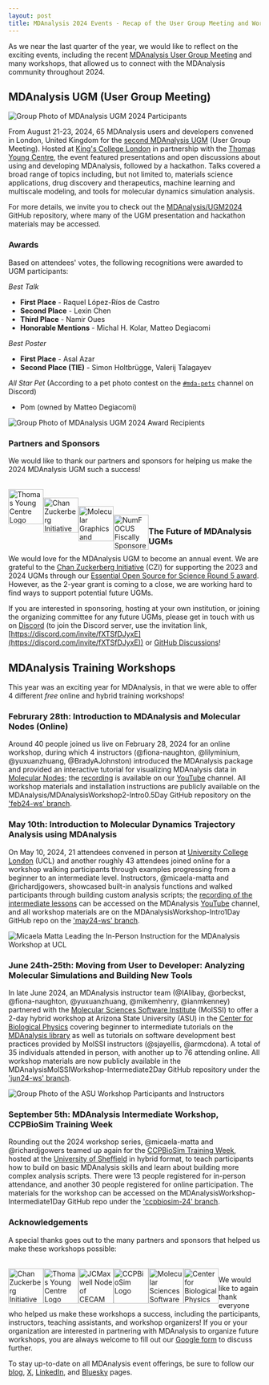 ```yaml
---
layout: post
title: MDAnalysis 2024 Events - Recap of the User Group Meeting and Workshops
---
```


As we near the last quarter of the year, we would like to reflect on the exciting events, including the recent [MDAnalysis User Group Meeting](https://www.mdanalysis.org/pages/ugm2024/) and many workshops, that allowed us to connect with the MDAnalysis community throughout 2024. 

## MDAnalysis UGM (User Group Meeting)

![Group Photo of MDAnalysis UGM 2024 Participants](/public/images/UGM2024_Group_Photo.jpg)

From August 21-23, 2024, 65 MDAnalysis users and developers convened in London, United Kingdom for the [second MDAnalysis UGM](https://www.mdanalysis.org/pages/ugm2024/) (User Group Meeting). Hosted at [King's College London](https://www.kcl.ac.uk/) in partnership with the [Thomas Young Centre](https://thomasyoungcentre.org/), the event featured presentations and open discussions about using and developing MDAnalysis, followed by a hackathon. Talks covered a broad range of topics including, but not limited to, materials science applications, drug discovery and therapeutics, machine learning and multiscale modeling, and tools for molecular dynamics simulation analysis. 

For more details, we invite you to check out the [MDAnalysis/UGM2024](https://github.com/MDAnalysis/UGM2024/tree/main) GitHub repository, where many of the UGM presentation and hackathon materials may be accessed.

### Awards
Based on attendees' votes, the following recognitions were awarded to UGM participants:

*Best Talk*
* **First Place** - Raquel López-Ríos de Castro
* **Second Place** - Lexin Chen
* **Third Place** - Namir Oues
* **Honorable Mentions** - Michal H. Kolar, Matteo Degiacomi

*Best Poster*
* **First Place** - Asal Azar
* **Second Place (TIE)** - Simon Holtbrügge, Valerij Talagayev

*All Star Pet* (According to a pet photo contest on the [`#mda-pets`](https://discord.com/channels/807348386012987462/1156570811247898706) channel on Discord)
* Pom (owned by Matteo Degiacomi)

![Group Photo of MDAnalysis UGM 2024 Award Recipients](/public/images/UGM2024_Awards_Photo.jpg)

### Partners and Sponsors
We would like to thank our partners and sponsors for helping us make the 2024 MDAnalysis UGM such a success!

<br>
<a hhef="https://thomasyoungcentre.org/">
<img
src="/public/images/TYC_Logo.png"
title="Thomas Young Centre Logo" alt="Thomas Young Centre Logo"
style="float: left; height: 5em; " />
<a/>

<br>
<a href="https://chanzuckerberg.com/">
<img
src="/public/images/CZI_Logo.jpg"
title="Chan Zuckerberg Initiative Logo" alt="Chan Zuckerberg Initiative Logo"
style="float: left; height: 5em; " />  
<a/> 

<br>
<a href="https://mgms.org/">
<img
src="/public/images/MGMS_Logo.jpeg"
title="Molecular Graphics and Modelling Society Logo" alt="Molecular Graphics and Modelling Society Logo"
style="float: left; height: 5em; " />
<a/>

<br>
<a href="{{site.numfocus.sponsored_project}}">
<img
src="/public/images/numfocus-sponsored.png"
title="NumFOCUS Fiscally Sponsored Project Logo" alt="NumFOCUS Fiscally Sponsored Project Logo"
style="float: left; height: 5em; " />
</a>

### The Future of MDAnalysis UGMs

We would love for the MDAnalysis UGM to become an annual event. We are grateful to the [Chan Zuckerberg Initiative](https://chanzuckerberg.com/) (CZI) for supporting the 2023 and 2024 UGMs through our [Essential Open Source for Science Round 5 award](https://chanzuckerberg.com/eoss/proposals/mdanalysis-outreach-and-project-manager/). However, as the 2-year grant is coming to a close, we are working hard to find ways to support potential future UGMs.

If you are interested in sponsoring, hosting at your own institution, or joining the organizing committee for any future UGMs, please get in touch with us on [Discord](https://discord.com/channels/807348386012987462/) (to join the Discord server, use the invitation link, [https://discord.com/invite/fXTSfDJyxE](https://discord.com/invite/fXTSfDJyxE)) or [GitHub Discussions](https://github.com/MDAnalysis/mdanalysis/discussions)!

## MDAnalysis Training Workshops

This year was an exciting year for MDAnalysis, in that we were able to offer 4 different *free* online and hybrid training workshops!

### Februrary 28th: Introduction to MDAnalysis and Molecular Nodes (Online)

Around 40 people joined us live on February 28, 2024 for an online workshop, during which 4 instructors (@fiona-naughton, @lilyminium, @yuxuanzhuang, @BradyAJohnston) introduced the MDAnalysis package and provided an interactive tutorial for visualizing MDAnalysis data in [Molecular Nodes](https://bradyajohnston.github.io/MolecularNodes/); the [recording](https://youtu.be/3zKBjnRnAMg?si=cnGSQxyUmzc9zCDd) is available on our [YouTube](https://www.youtube.com/@mdanalysis3040) channel. All workshop materials and installation instructions are publicly available on the MDAnalysis/MDAnalysisWorkshop2-Intro0.5Day GitHub repository on the ['feb24-ws' branch](https://github.com/MDAnalysis/MDAnalysisWorkshop-Intro0.5Day/tree/feb24-ws).

### May 10th: Introduction to Molecular Dynamics Trajectory Analysis using MDAnalysis

On May 10, 2024, 21 attendees convened in person at [University College London](https://www.ucl.ac.uk/) (UCL) and another roughly 43 attendees joined online for a workshop walking participants through examples progressing from a beginner to an intermediate level. Instructors, @micaela-matta and @richardjgowers, showcased built-in analysis functions and walked participants through building custom analysis scripts; the [recording of the intermediate lessons](https://youtu.be/p3OUUnHXQjU) can be accessed on the MDAnalysis [YouTube](https://www.youtube.com/@mdanalysis3040) channel, and all workshop materials are on the MDAnalysisWorkshop-Intro1Day GitHub repo on the ['may24-ws' branch](https://github.com/MDAnalysis/MDAnalysisWorkshop-Intro1Day/tree/may24-ws). 

![Micaela Matta Leading the In-Person Instruction for the MDAnalysis Workshop at UCL](/public/images/May2024_Workshop_Photo.jpg)

### June 24th-25th: Moving from User to Developer: Analyzing Molecular Simulations and Building New Tools

In late June 2024, an MDAnalysis instructor team (@IAlibay, @orbeckst, @fiona-naughton, @yuxuanzhuang, @mikemhenry, @ianmkenney) partnered with the [Molecular Sciences Software Institute](https://molssi.org/) (MolSSI) to offer a 2-day hybrid workshop at Arizona State University (ASU) in the [Center for Biological Physics](https://cbp.asu.edu/) covering beginner to intermediate tutorials on the [MDAnalysis library](https://github.com/MDAnalysis/mdanalysis) as well as tutorials on software development best practices provided by MolSSI instructors (@sjayellis, @armcdona). A total of 35 individuals attended in person, with another up to 76 attending online. All workshop materials are now publicly available in the MDAnalysisMolSSIWorkshop-Intermediate2Day GitHub repository under the ['jun24-ws' branch](https://github.com/MDAnalysis/MDAnalysisMolSSIWorkshop-Intermediate2Day/tree/jun24-ws).

![Group Photo of the ASU Workshop Participants and Instructors](/public/images/June2024_Workshop_Photo.jpg)

### September 5th: MDAnalysis Intermediate Workshop, CCPBioSim Training Week

Rounding out the 2024 workshop series, @micaela-matta and @richardjgowers teamed up again for the [CCPBioSim Training Week](https://www.ccpbiosim.ac.uk/training2024), hosted at the [University of Sheffield](https://www.sheffield.ac.uk/) in hybrid format, to teach participants how to build on basic MDAnalysis skills and learn about building more complex analysis scripts. There were 13 people registered for in-person attendance, and another 30 people registered for online participation. The materials for the workshop can be accessed on the MDAnalysisWorkshop-Intermediate1Day GitHub repo under the ['ccpbiosim-24' branch](https://github.com/MDAnalysis/MDAnalysisWorkshop-Intermediate1Day/tree/ccpbiosim-24).

### Acknowledgements

A special thanks goes out to the many partners and sponsors that helped us make these workshops possible:

<br>
<a href="https://chanzuckerberg.com/">
<img
src="/public/images/CZI_Logo.jpg"
title="Chan Zuckerberg Initiative Logo" alt="Chan Zuckerberg Initiative Logo"
style="float: left; height: 5em; " />  
<a/>

<a hhef="https://thomasyoungcentre.org/">
<img
src="/public/images/TYC_Logo.png"
title="Thomas Young Centre Logo" alt="Thomas Young Centre Logo"
style="float: left; height: 5em; " />
<a/>

<a hhef="https://uk-jcmaxwell.cecam.org/">
<img
src="/public/images/CECAM_UK_JCMAXWELL.png"
title="JCMaxwell Node of CECAM Logo" alt="JCMaxwell Node of CECAM Logo"
style="float: left; height: 5em; " />
<a/>

<a hhef="https://www.ccpbiosim.ac.uk/">
<img
src="/public/images/CCPBioSim_Logo.jpeg"
title="CCPBioSim Logo" alt="CCPBioSim Logo"
style="float: left; height: 5em; " />
<a/>

<a hhef="https://molssi.org/">
<img
src="/public/images/MolSSI_Logo.png"
title="Molecular Sciences Software Institute Logo" alt="Molecular Sciences Software Institute Logo"
style="float: left; height: 5em; " />
<a/>

<a hhef="https://cbp.asu.edu/">
<img
src="/public/images/CBP_logo.png"
title="Center for Biological Physics Logo" alt="Center for Biological Physics (CBP) at Arizona State University (logo) "
style="float: left; height: 5em; " />
<a/>

We would like to again thank everyone who helped us make these workshops a success, including the participants, instructors, teaching assistants, and workshop organizers! If you or your organization are interested in partnering with MDAnalysis to organize future workshops, you are always welcome to fill out our [Google form](https://docs.google.com/forms/d/e/1FAIpQLSf5-c4kE_trtA1ciSFcLLRsiFASHY-rXuFu7y902pqUgPDppg/viewform?usp=sf_link) to discuss further.

To stay up-to-date on all MDAnalysis event offerings, be sure to follow our [blog][], [X][], [LinkedIn][], and [Bluesky][] pages. 

[blog]: https://www.mdanalysis.org/blog/
[X]: https://twitter.com/mdanalysis
[LinkedIn]: https://www.linkedin.com/company/mdanalysis/
[Bluesky]: https://bsky.app/profile/mdanalysis.bsky.social

